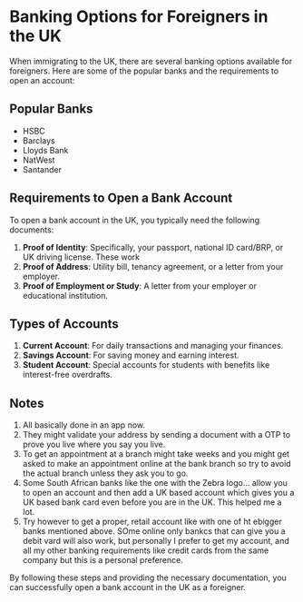# Banking Options for Foreigners in the UK

When immigrating to the UK, there are several banking options available for foreigners. Here are some of the popular banks and the requirements to open an account:

## Popular Banks
- HSBC
- Barclays
- Lloyds Bank
- NatWest
- Santander

## Requirements to Open a Bank Account
To open a bank account in the UK, you typically need the following documents:

1. **Proof of Identity**: Specifically, your passport, national ID card/BRP, or UK driving license. These work   
2. **Proof of Address**: Utility bill, tenancy agreement, or a letter from your employer.
3. **Proof of Employment or Study**: A letter from your employer or educational institution.

## Types of Accounts
1. **Current Account**: For daily transactions and managing your finances.
2. **Savings Account**: For saving money and earning interest.
3. **Student Account**: Special accounts for students with benefits like interest-free overdrafts.

## Notes
1. All basically done in an app now.
2. They might validate your address by sending a document with a OTP to prove you live where you say you live. 
3. To get an appointment at a branch might take weeks and you might get asked to make an appointment online at the bank branch so try to avoid the actual branch unless they ask you to go.
4. Some South African banks like the one with the Zebra logo... allow you to open an account and then add a UK based account which gives you a UK based bank card even before you are in the UK. This helped me a lot.
5. Try however to get a proper, retail account  like with one of ht ebigger banks mentioned above. SOme online only bankcs that can give you a debit vard will also work, but personally I prefer to get my account, and all my other banking requirements like credit cards from the same company but this is a personal preference.

By following these steps and providing the necessary documentation, you can successfully open a bank account in the UK as a foreigner.